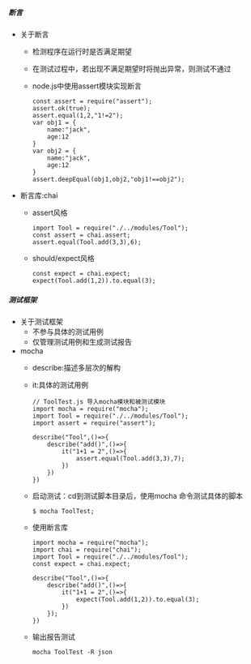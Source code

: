 ##### 断言
+ 关于断言
  + 检测程序在运行时是否满足期望
  + 在测试过程中，若出现不满足期望时将抛出异常，则测试不通过
  + node.js中使用assert模块实现断言

        const assert = require("assert");
        assert.ok(true);
        assert.equal(1,2,"1!=2");
        var obj1 = {
            name:"jack",
            age:12
        }
        var obj2 = {
            name:"jack",
            age:12
        }
        assert.deepEqual(obj1,obj2,"obj1!==obj2");
+ 断言库:chai
  + assert风格

        import Tool = require("./../modules/Tool");
        const assert = chai.assert;
        assert.equal(Tool.add(3,3),6);
  + should/expect风格

        const expect = chai.expect;
        expect(Tool.add(1,2)).to.equal(3);
##### 测试框架
+ 关于测试框架
  + 不参与具体的测试用例
  + 仅管理测试用例和生成测试报告
+ mocha
  + describe:描述多层次的解构
  + it:具体的测试用例

        // ToolTest.js 导入mocha模块和被测试模块
        import mocha = require("mocha");
        import Tool = require("./../modules/Tool");
        import assert = require("assert");

        describe("Tool",()=>{
            describe("add()",()=>{
                it("1+1 = 2",()=>{
                    assert.equal(Tool.add(3,3),7);
                })
            })
        })
  + 启动测试：cd到测试脚本目录后，使用mocha <filename>命令测试具体的脚本

        $ mocha ToolTest;
  + 使用断言库

        import mocha = require("mocha");
        import chai = require("chai");
        import Tool = require("./../modules/Tool");
        const expect = chai.expect;

        describe("Tool",()=>{
            describe("add()",()=>{
                it("1+1 = 2",()=>{
                    expect(Tool.add(1,2)).to.equal(3);
                })
            });
        })
  + 输出报告测试

        mocha ToolTest -R json